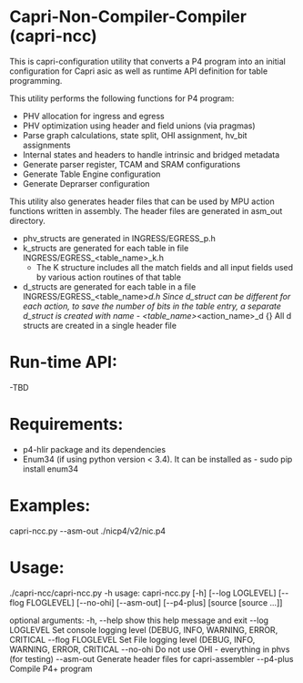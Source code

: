 Capri-Non-Compiler-Compiler (capri-ncc)
=======================================
This is capri-configuration utility that converts a P4 program into an initial
configuration for Capri asic as well as runtime API definition for table 
programming.

This utility performs the following functions for P4 program:
* PHV allocation for ingress and egress
* PHV optimization using header and field unions (via pragmas)
* Parse graph calculations, state split, OHI assignment, hv_bit assignments
* Internal states and headers to handle intrinsic and bridged metadata
* Generate parser register, TCAM and SRAM configurations
* Generate Table Engine configuration
* Generate Deprarser configuration

This utility also generates header files that can be used by MPU action 
functions written in assembly. The header files are generated in asm_out directory.
* phv_structs are generated in INGRESS/EGRESS_p.h
* k_structs are generated for each table in file INGRESS/EGRESS_<table_name>_k.h
    * The K structure includes all the match fields and all input fields used by
      various action routines of that table
* d_structs are generated for each table in a file INGRESS/EGRESS_<table_name>_d.h
    Since d_struct can be different for each action, to save the number of bits in
    the table entry, a separate d_struct is created with name -
    <table_name>_<action_name>_d {}
    All d structs are created in a single header file

Run-time API:
=============
-TBD

Requirements:
=============
* p4-hlir package and its dependencies
* Enum34 (if using python version < 3.4). It can be installed as -
    sudo pip install enum34


Examples:
=========
capri-ncc.py --asm-out ./nicp4/v2/nic.p4

Usage:
======
./capri-ncc/capri-ncc.py -h
usage: capri-ncc.py [-h] [--log LOGLEVEL] [--flog FLOGLEVEL] [--no-ohi]
                    [--asm-out] [--p4-plus]
                    [source [source ...]]

optional arguments:
  -h, --help        show this help message and exit
  --log LOGLEVEL    Set console logging level (DEBUG, INFO, WARNING, ERROR,
                    CRITICAL
  --flog FLOGLEVEL  Set File logging level (DEBUG, INFO, WARNING, ERROR,
                    CRITICAL
  --no-ohi          Do not use OHI - everything in phvs (for testing)
  --asm-out         Generate header files for capri-assembler
  --p4-plus         Compile P4+ program

